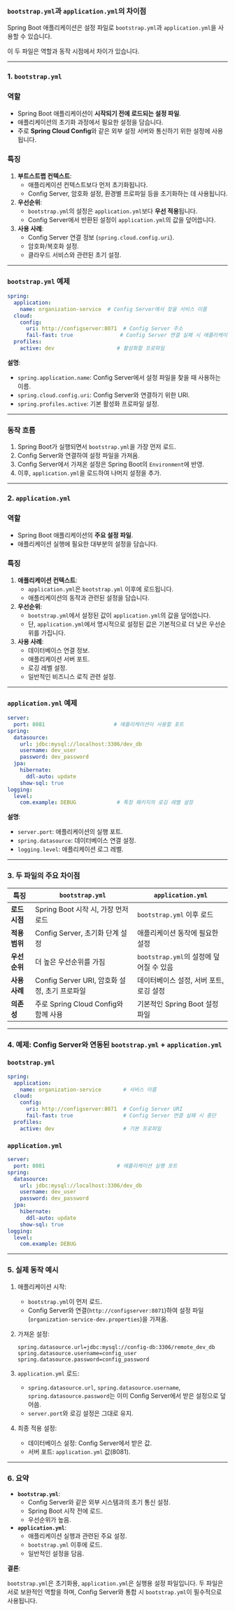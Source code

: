 ### **`bootstrap.yml`과 `application.yml`의 차이점**

Spring Boot 애플리케이션은 설정 파일로 `bootstrap.yml`과 `application.yml`을 사용할 수 있습니다.

이 두 파일은 역할과 동작 시점에서 차이가 있습니다.

---

### **1. `bootstrap.yml`**

### **역할**

- Spring Boot 애플리케이션이 **시작되기 전에 로드되는 설정 파일**.
- 애플리케이션의 초기화 과정에서 필요한 설정을 담습니다.
- 주로 **Spring Cloud Config**와 같은 외부 설정 서버와 통신하기 위한 설정에 사용됩니다.

### **특징**

1. **부트스트랩 컨텍스트**:
    - 애플리케이션 컨텍스트보다 먼저 초기화됩니다.
    - Config Server, 암호화 설정, 환경별 프로파일 등을 초기화하는 데 사용됩니다.
2. **우선순위**:
    - `bootstrap.yml`의 설정은 `application.yml`보다 **우선 적용**됩니다.
    - Config Server에서 반환된 설정이 `application.yml`의 값을 덮어씁니다.
3. **사용 사례**:
    - Config Server 연결 정보 (`spring.cloud.config.uri`).
    - 암호화/복호화 설정.
    - 클라우드 서비스와 관련된 초기 설정.

---

### **`bootstrap.yml` 예제**

```yaml
spring:
  application:
    name: organization-service  # Config Server에서 찾을 서비스 이름
  cloud:
    config:
      uri: http://configserver:8071  # Config Server 주소
      fail-fast: true               # Config Server 연결 실패 시 애플리케이션 실행 중단
  profiles:
    active: dev                    # 활성화할 프로파일

```

**설명**:

- `spring.application.name`: Config Server에서 설정 파일을 찾을 때 사용하는 이름.
- `spring.cloud.config.uri`: Config Server와 연결하기 위한 URI.
- `spring.profiles.active`: 기본 활성화 프로파일 설정.

---

### **동작 흐름**

1. Spring Boot가 실행되면서 `bootstrap.yml`을 가장 먼저 로드.
2. Config Server와 연결하여 설정 파일을 가져옴.
3. Config Server에서 가져온 설정은 Spring Boot의 `Environment`에 반영.
4. 이후, `application.yml`을 로드하여 나머지 설정을 추가.

---

### **2. `application.yml`**

### **역할**

- Spring Boot 애플리케이션의 **주요 설정 파일**.
- 애플리케이션 실행에 필요한 대부분의 설정을 담습니다.

### **특징**

1. **애플리케이션 컨텍스트**:
    - `application.yml`은 `bootstrap.yml` 이후에 로드됩니다.
    - 애플리케이션의 동작과 관련된 설정을 담습니다.
2. **우선순위**:
    - `bootstrap.yml`에서 설정된 값이 `application.yml`의 값을 덮어씁니다.
    - 단, `application.yml`에서 명시적으로 설정된 값은 기본적으로 더 낮은 우선순위를 가집니다.
3. **사용 사례**:
    - 데이터베이스 연결 정보.
    - 애플리케이션 서버 포트.
    - 로깅 레벨 설정.
    - 일반적인 비즈니스 로직 관련 설정.

---

### **`application.yml` 예제**

```yaml
server:
  port: 8081                      # 애플리케이션이 사용할 포트
spring:
  datasource:
    url: jdbc:mysql://localhost:3306/dev_db
    username: dev_user
    password: dev_password
  jpa:
    hibernate:
      ddl-auto: update
    show-sql: true
logging:
  level:
    com.example: DEBUG             # 특정 패키지의 로깅 레벨 설정

```

**설명**:

- `server.port`: 애플리케이션의 실행 포트.
- `spring.datasource`: 데이터베이스 연결 설정.
- `logging.level`: 애플리케이션 로그 레벨.

---

### **3. 두 파일의 주요 차이점**

| **특징** | **`bootstrap.yml`** | **`application.yml`** |
| --- | --- | --- |
| **로드 시점** | Spring Boot 시작 시, 가장 먼저 로드 | `bootstrap.yml` 이후 로드 |
| **적용 범위** | Config Server, 초기화 단계 설정 | 애플리케이션 동작에 필요한 설정 |
| **우선순위** | 더 높은 우선순위를 가짐 | `bootstrap.yml`의 설정에 덮어질 수 있음 |
| **사용 사례** | Config Server URI, 암호화 설정, 초기 프로파일 | 데이터베이스 설정, 서버 포트, 로깅 설정 |
| **의존성** | 주로 Spring Cloud Config와 함께 사용 | 기본적인 Spring Boot 설정 파일 |

---

### **4. 예제: Config Server와 연동된 `bootstrap.yml` + `application.yml`**

### **`bootstrap.yml`**

```yaml
spring:
  application:
    name: organization-service       # 서비스 이름
  cloud:
    config:
      uri: http://configserver:8071  # Config Server URI
      fail-fast: true                # Config Server 연결 실패 시 중단
  profiles:
    active: dev                      # 기본 프로파일

```

### **`application.yml`**

```yaml
server:
  port: 8081                       # 애플리케이션 실행 포트
spring:
  datasource:
    url: jdbc:mysql://localhost:3306/dev_db
    username: dev_user
    password: dev_password
  jpa:
    hibernate:
      ddl-auto: update
    show-sql: true
logging:
  level:
    com.example: DEBUG

```

---

### **5. 실제 동작 예시**

1. 애플리케이션 시작:
    - `bootstrap.yml`이 먼저 로드.
    - Config Server와 연결(`http://configserver:8071`)하여 설정 파일(`organization-service-dev.properties`)을 가져옴.
2. 가져온 설정:
    
    ```
    spring.datasource.url=jdbc:mysql://config-db:3306/remote_dev_db
    spring.datasource.username=config_user
    spring.datasource.password=config_password
    
    ```
    
3. `application.yml` 로드:
    - `spring.datasource.url`, `spring.datasource.username`, `spring.datasource.password`는 이미 Config Server에서 받은 설정으로 덮어씀.
    - `server.port`와 로깅 설정은 그대로 유지.
4. 최종 적용 설정:
    - 데이터베이스 설정: Config Server에서 받은 값.
    - 서버 포트: `application.yml` 값(8081).

---

### **6. 요약**

- **`bootstrap.yml`**:
    - Config Server와 같은 외부 시스템과의 초기 통신 설정.
    - Spring Boot 시작 전에 로드.
    - 우선순위가 높음.
- **`application.yml`**:
    - 애플리케이션 실행과 관련된 주요 설정.
    - `bootstrap.yml` 이후에 로드.
    - 일반적인 설정을 담음.

**결론**:

`bootstrap.yml`은 초기화용, `application.yml`은 실행용 설정 파일입니다. 두 파일은 서로 보완적인 역할을 하며, Config Server와 통합 시 `bootstrap.yml`이 필수적으로 사용됩니다.